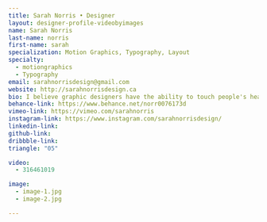 ```yaml
---
title: Sarah Norris • Designer
layout: designer-profile-videobyimages
name: Sarah Norris
last-name: norris
first-name: sarah
specialization: Motion Graphics, Typography, Layout
specialty:
  - motiongraphics
  - Typography
email: sarahnorrisdesign@gmail.com
website: http://sarahnorrisdesign.ca
bio: I believe graphic designers have the ability to touch people's hearts, minds, and lives through the work we do. Innovation is a requirement for this new world of design we are approaching and I want to be a part of the journey that takes us there.
behance-link: https://www.behance.net/norr0076173d
vimeo-link: https://vimeo.com/sarahnorris
instagram-link: https://www.instagram.com/sarahnorrisdesign/
linkedin-link:
github-link:
dribbble-link:
triangle: "05"

video:
  - 316461019

image:
  - image-1.jpg
  - image-2.jpg

---
```

